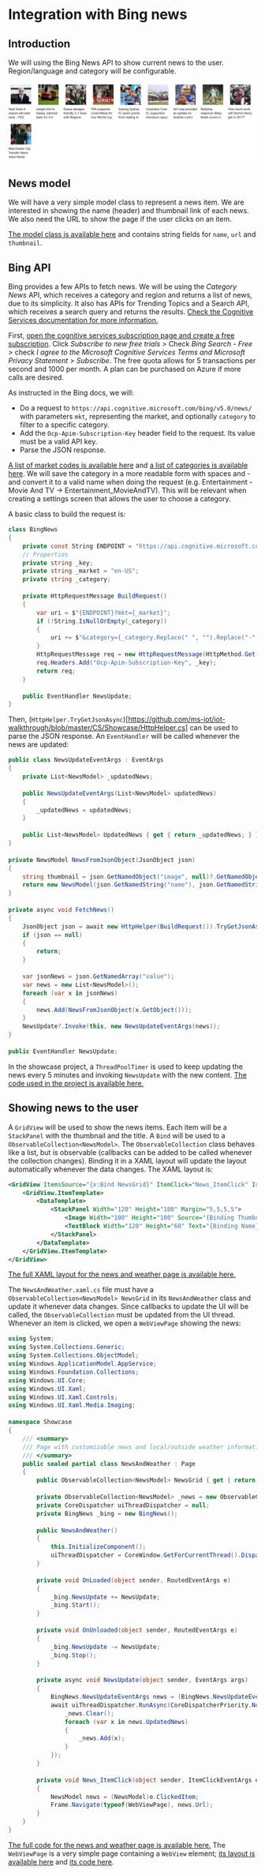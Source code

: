---
---
# Integration with Bing news

## Introduction

We will using the Bing News API to show current news to the user. Region/language and category will be configurable.

![News view](News.png)

## News model

We will have a very simple model class to represent a news item. We are interested in showing the name (header) and thumbnail link of each news. We also need the URL to show the page if the user clicks on an item.

[The model class is available here](https://github.com/ms-iot/iot-walkthrough/blob/master/CS/Showcase/NewsModel.cs) and contains string fields for `name`, `url` and `thumbnail`.

## Bing API

Bing provides a few APIs to fetch news. We will be using the *Category News* API, which receives a category and region and returns a list of news, due to its simplicity. It also has APIs for Trending Topics and a Search API, which receives a search query and returns the results. [Check the Cognitive Services documentation for more information.](https://dev.cognitive.microsoft.com/docs/services/56b43f72cf5ff8098cef380a/operations/56f02400dbe2d91900c68553)

First, [open the cognitive services subscription page and create a free subscription](https://www.microsoft.com/cognitive-services/en-US/subscriptions). Click *Subscribe to new free trials >* Check *Bing Search - Free >* check *I agree to the Microsoft Cognitive Services Terms and Microsoft Privacy Statement > Subscribe*. The free quota allows for 5 transactions per second and 1000 per month. A plan can be purchased on Azure if more calls are desired.

As instructed in the Bing docs, we will:

* Do a request to `https://api.cognitive.microsoft.com/bing/v5.0/news/` with parameters `mkt`, representing the market, and optionally `category` to filter to a specific category.
* Add the `Ocp-Apim-Subscription-Key` header field to the request. Its value must be a valid API key.
* Parse the JSON response.

[A list of market codes is available here](https://msdn.microsoft.com/en-us/library/dn783426.aspx) and [a list of categories is available here](https://msdn.microsoft.com/en-us/library/dn760793.aspx#categoriesbymarket). We will save the category in a more readable form with spaces and *-* and convert it to a valid name when doing the request (e.g. Entertainment - Movie And TV -> Entertainment_MovieAndTV). This will be relevant when creating a settings screen that allows the user to choose a category.

A basic class to build the request is:

```cs
class BingNews
{
    private const String ENDPOINT = "https://api.cognitive.microsoft.com/bing/v5.0/news/";
    // Properties
    private string _key;
    private string _market = "en-US";
    private string _category;

    private HttpRequestMessage BuildRequest()
    {
        var uri = $"{ENDPOINT}?mkt={_market}";
        if (!String.IsNullOrEmpty(_category))
        {
            uri += $"&category={_category.Replace(" ", "").Replace("-", "_")}";
        }
        HttpRequestMessage req = new HttpRequestMessage(HttpMethod.Get, uri);
        req.Headers.Add("Ocp-Apim-Subscription-Key", _key);
        return req;
    }

    public EventHandler NewsUpdate;
}
```

Then, (`HttpHelper.TryGetJsonAsync`)[https://github.com/ms-iot/iot-walkthrough/blob/master/CS/Showcase/HttpHelper.cs] can be used to parse the JSON response. An `EventHandler` will be called whenever the news are updated:

```cs
public class NewsUpdateEventArgs : EventArgs
{
    private List<NewsModel> _updatedNews;

    public NewsUpdateEventArgs(List<NewsModel> updatedNews)
    {
        _updatedNews = updatedNews;
    }

    public List<NewsModel> UpdatedNews { get { return _updatedNews; } }
}

private NewsModel NewsFromJsonObject(JsonObject json)
{
    string thumbnail = json.GetNamedObject("image", null)?.GetNamedObject("thumbnail").GetNamedString("contentUrl");
    return new NewsModel(json.GetNamedString("name"), json.GetNamedString("url"), thumbnail);
}

private async void FetchNews()
{
    JsonObject json = await new HttpHelper(BuildRequest()).TryGetJsonAsync();
    if (json == null)
    {
        return;
    }

    var jsonNews = json.GetNamedArray("value");
    var news = new List<NewsModel>();
    foreach (var x in jsonNews)
    {
        news.Add(NewsFromJsonObject(x.GetObject()));
    }
    NewsUpdate?.Invoke(this, new NewsUpdateEventArgs(news));
}

public EventHandler NewsUpdate;
```

In the showcase project, a `ThreadPoolTimer` is used to keep updating the news every 5 minutes and invoking `NewsUpdate` with the new content. [The code used in the project is available here.](https://github.com/ms-iot/iot-walkthrough/blob/master/CS/Showcase/BingNews.cs)

## Showing news to the user

A `GridView` will be used to show the news items. Each item will be a `StackPanel` with the thumbnail and the title. A `Bind` will be used to a `ObservableCollection<NewsModel>`. The `ObservableCollection` class behaves like a list, but is observable (callbacks can be added to be called whenever the collection changes). Binding it in a XAML layout will update the layout automatically whenever the data changes. The XAML layout is:

```xml
<GridView ItemsSource="{x:Bind NewsGrid}" ItemClick="News_ItemClick" IsItemClickEnabled="True" Grid.Row="0" Grid.ColumnSpan="2">
    <GridView.ItemTemplate>
        <DataTemplate>
            <StackPanel Width="120" Height="180" Margin="5,5,5,5">
                <Image Width="100" Height="100" Source="{Binding Thumbnail}" Margin="10,10,10,10" />
                <TextBlock Width="120" Height="60" Text="{Binding Name}" TextWrapping="WrapWholeWords" />
            </StackPanel>
        </DataTemplate>
    </GridView.ItemTemplate>
</GridView>
```

[The full XAML layout for the news and weather page is available here.](https://github.com/ms-iot/iot-walkthrough/blob/master/CS/Showcase/Views/NewsAndWeather.xaml)

The `NewsAndWeather.xaml.cs` file must have a `ObservableCollection<NewsModel> NewsGrid` in its `NewsAndWeather` class and update it whenever data changes. Since callbacks to update the UI will be called, the `ObservableCollection` must be updated from the UI thread. Whenever an item is clicked, we open a `WebViewPage` showing the news:

```cs
using System;
using System.Collections.Generic;
using System.Collections.ObjectModel;
using Windows.ApplicationModel.AppService;
using Windows.Foundation.Collections;
using Windows.UI.Core;
using Windows.UI.Xaml;
using Windows.UI.Xaml.Controls;
using Windows.UI.Xaml.Media.Imaging;

namespace Showcase
{
    /// <summary>
    /// Page with customizable news and local/outside weather information.
    /// </summary>
    public sealed partial class NewsAndWeather : Page
    {
        public ObservableCollection<NewsModel> NewsGrid { get { return _news; } }

        private ObservableCollection<NewsModel> _news = new ObservableCollection<NewsModel>();
        private CoreDispatcher uiThreadDispatcher = null;
        private BingNews _bing = new BingNews();

        public NewsAndWeather()
        {
            this.InitializeComponent();
            uiThreadDispatcher = CoreWindow.GetForCurrentThread().Dispatcher;
        }

        private void OnLoaded(object sender, RoutedEventArgs e)
        {
            _bing.NewsUpdate += NewsUpdate;
            _bing.Start();
        }

        private void OnUnloaded(object sender, RoutedEventArgs e)
        {
            _bing.NewsUpdate -= NewsUpdate;
            _bing.Stop();
        }

        private async void NewsUpdate(object sender, EventArgs args)
        {
            BingNews.NewsUpdateEventArgs news = (BingNews.NewsUpdateEventArgs)args;
            await uiThreadDispatcher.RunAsync(CoreDispatcherPriority.Normal, () => {
                _news.Clear();
                foreach (var x in news.UpdatedNews)
                {
                    _news.Add(x);
                }
            });
        }

        private void News_ItemClick(object sender, ItemClickEventArgs e)
        {
            NewsModel news = (NewsModel)e.ClickedItem;
            Frame.Navigate(typeof(WebViewPage), news.Url);
        }
    }
}
```

[The full code for the news and weather page is available here.](https://github.com/ms-iot/iot-walkthrough/blob/master/CS/Showcase/Views/NewsAndWeather.xaml.cs) The `WebViewPage` is a very simple page containing a `WebView` element; [its layout is available here](https://github.com/ms-iot/iot-walkthrough/blob/master/CS/Showcase/Views/WebViewPage.xaml) and [its code here](https://github.com/ms-iot/iot-walkthrough/blob/master/CS/Showcase/Views/WebViewPage.xaml.cs).
